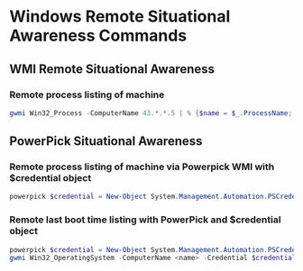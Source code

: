 # Windows Remote Situational Awareness Commands

## WMI Remote Situational Awareness

### Remote process listing of machine

```powershell
gwmi Win32_Process -ComputerName 43.*.*.5 | % {$name = $_.ProcessName; $ProcessOwner = ($_.GetOwner().User);$ProcID=$_.ProcessId;"$name`t`t$ProcessOwner`t$ProcID"}
```

## PowerPick Situational Awareness

### Remote process listing of machine via Powerpick WMI with $credential object

```powershell
powerpick $credential = New-Object System.Management.Automation.PSCredential ("DA\some",("TestPassword" | ConvertTo-SecureString -AsPlainText -Force)); gwmi Win32_Process -ComputerName <name> -Credential $credential | ?{ $_.ProcessId -match "PID" }.Terminate()
```

### Remote last boot time listing with PowerPick and $credential object

```powershell
powerpick $credential = New-Object System.Management.Automation.PSCredential ("DA\some",("TestPassword" | ConvertTo-SecureString -AsPlainText -Force));
gwmi Win32_OperatingSystem -ComputerName <name> -Credential $credential | select __SERVER,@{label='LastRestart';expression={$_.ConvertToDateTime($_.LastBootUpTime}}
```